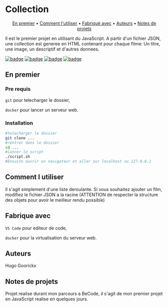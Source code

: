 # Collection
<p align="center">
  <a href="#en-premier">En premier</a> •
  <a href="#comment-l-utiliser">Comment l'utiliser</a> •
  <a href="#fabrique-avec">Fabriqué avec</a> •
  <a href="#auteurs">Auteurs</a> •
  <a href="#notes-de-projets">Notes de projets</a> 
</p>



Il est le premier projet en utilisant du JavaScript. A partir d'un fichier JSON, une collection est generee en HTML contenant pour chaque filme: Un titre, une image, un descriptif et d'autres donnees.

[![badge](https://img.shields.io/static/v1?label=Langage&message=HTML&color=ffc800&style=for-the-badge)](https://shields.io)
[![badge](https://img.shields.io/static/v1?label=Langage&message=CSS&color=1fa4d1&style=for-the-badge)](https://shields.io)
[![badge](https://img.shields.io/static/v1?label=Langage&message=JS&color=e4ff1a&style=for-the-badge)](https://shields.io)
[![badge](https://img.shields.io/static/v1?label=School-project&message=BeCode&color=000000&style=for-the-badge)](https://shields.io)
## En premier
### Pre requis
  ``` git ``` pour telecharger le dossier, 
  
  ``` docker ``` pour lancer un serveur web.
### Installation
  ```bash
  #telecharger le dossier 
  git clone ... 
  #rentrer dans le dossier 
  cd ... 
  #lancer le script 
  ./script.sh 
  #Ensuite ouvrir un navigateur et aller sur localhost ou 127.0.0.1
  ```
## Comment l utiliser
  Il s'agit simplement d'une liste deroulante.
  Si vous souhaitez ajouter un film, modifiez le fichier JSON a la racine (ATTENTION de respecter la structure des objets pour avoir le meilleur rendu possible)
## Fabrique avec
  ``` VS Code ``` pour editeur de code,
  
  ``` docker ``` pour la virtualisation du serveur web.
## Auteurs
  Hugo Goorickx
## Notes de projets
  Projet realise durant mon parcours a BeCode, il s'agit de mon premier projet en JavaScript realise en quelques jours.